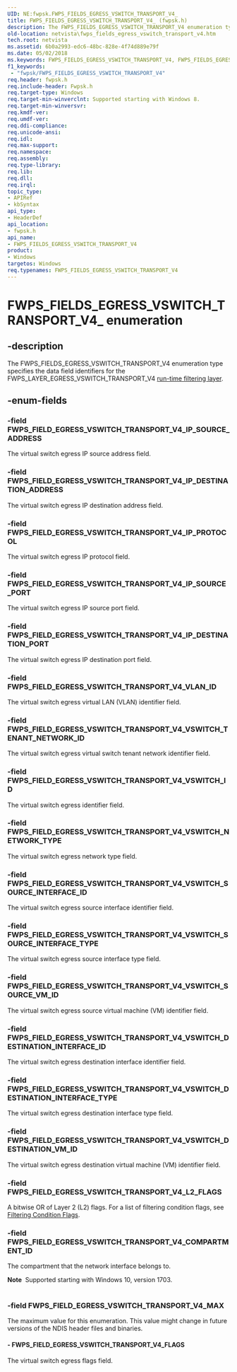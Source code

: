 ```yaml
---
UID: NE:fwpsk.FWPS_FIELDS_EGRESS_VSWITCH_TRANSPORT_V4_
title: FWPS_FIELDS_EGRESS_VSWITCH_TRANSPORT_V4_ (fwpsk.h)
description: The FWPS_FIELDS_EGRESS_VSWITCH_TRANSPORT_V4 enumeration type specifies the data field identifiers for the FWPS_LAYER_EGRESS_VSWITCH_TRANSPORT_V4 run-time filtering layer.
old-location: netvista\fwps_fields_egress_vswitch_transport_v4.htm
tech.root: netvista
ms.assetid: 6b0a2993-edc6-48bc-828e-4f74d889e79f
ms.date: 05/02/2018
ms.keywords: FWPS_FIELDS_EGRESS_VSWITCH_TRANSPORT_V4, FWPS_FIELDS_EGRESS_VSWITCH_TRANSPORT_V4 enumeration [Network Drivers Starting with Windows Vista], FWPS_FIELDS_EGRESS_VSWITCH_TRANSPORT_V4_, FWPS_FIELD_EGRESS_VSWITCH_TRANSPORT_V4_FLAGS, FWPS_FIELD_EGRESS_VSWITCH_TRANSPORT_V4_IP_DESTINATION_ADDRESS, FWPS_FIELD_EGRESS_VSWITCH_TRANSPORT_V4_IP_DESTINATION_PORT, FWPS_FIELD_EGRESS_VSWITCH_TRANSPORT_V4_IP_PROTOCOL, FWPS_FIELD_EGRESS_VSWITCH_TRANSPORT_V4_IP_SOURCE_ADDRESS, FWPS_FIELD_EGRESS_VSWITCH_TRANSPORT_V4_IP_SOURCE_PORT, FWPS_FIELD_EGRESS_VSWITCH_TRANSPORT_V4_MAX, FWPS_FIELD_EGRESS_VSWITCH_TRANSPORT_V4_VLAN_ID, FWPS_FIELD_EGRESS_VSWITCH_TRANSPORT_V4_VSWITCH_DESTINATION_INTERFACE_ID, FWPS_FIELD_EGRESS_VSWITCH_TRANSPORT_V4_VSWITCH_DESTINATION_INTERFACE_TYPE, FWPS_FIELD_EGRESS_VSWITCH_TRANSPORT_V4_VSWITCH_DESTINATION_VM_ID, FWPS_FIELD_EGRESS_VSWITCH_TRANSPORT_V4_VSWITCH_ID, FWPS_FIELD_EGRESS_VSWITCH_TRANSPORT_V4_VSWITCH_NETWORK_TYPE, FWPS_FIELD_EGRESS_VSWITCH_TRANSPORT_V4_VSWITCH_SOURCE_INTERFACE_ID, FWPS_FIELD_EGRESS_VSWITCH_TRANSPORT_V4_VSWITCH_SOURCE_INTERFACE_TYPE, FWPS_FIELD_EGRESS_VSWITCH_TRANSPORT_V4_VSWITCH_SOURCE_VM_ID, FWPS_FIELD_EGRESS_VSWITCH_TRANSPORT_V4_VSWITCH_TENANT_NETWORK_ID, fwpsk/FWPS_FIELDS_EGRESS_VSWITCH_TRANSPORT_V4, fwpsk/FWPS_FIELD_EGRESS_VSWITCH_TRANSPORT_V4_FLAGS, fwpsk/FWPS_FIELD_EGRESS_VSWITCH_TRANSPORT_V4_IP_DESTINATION_ADDRESS, fwpsk/FWPS_FIELD_EGRESS_VSWITCH_TRANSPORT_V4_IP_DESTINATION_PORT, fwpsk/FWPS_FIELD_EGRESS_VSWITCH_TRANSPORT_V4_IP_PROTOCOL, fwpsk/FWPS_FIELD_EGRESS_VSWITCH_TRANSPORT_V4_IP_SOURCE_ADDRESS, fwpsk/FWPS_FIELD_EGRESS_VSWITCH_TRANSPORT_V4_IP_SOURCE_PORT, fwpsk/FWPS_FIELD_EGRESS_VSWITCH_TRANSPORT_V4_MAX, fwpsk/FWPS_FIELD_EGRESS_VSWITCH_TRANSPORT_V4_VLAN_ID, fwpsk/FWPS_FIELD_EGRESS_VSWITCH_TRANSPORT_V4_VSWITCH_DESTINATION_INTERFACE_ID, fwpsk/FWPS_FIELD_EGRESS_VSWITCH_TRANSPORT_V4_VSWITCH_DESTINATION_INTERFACE_TYPE, fwpsk/FWPS_FIELD_EGRESS_VSWITCH_TRANSPORT_V4_VSWITCH_DESTINATION_VM_ID, fwpsk/FWPS_FIELD_EGRESS_VSWITCH_TRANSPORT_V4_VSWITCH_ID, fwpsk/FWPS_FIELD_EGRESS_VSWITCH_TRANSPORT_V4_VSWITCH_NETWORK_TYPE, fwpsk/FWPS_FIELD_EGRESS_VSWITCH_TRANSPORT_V4_VSWITCH_SOURCE_INTERFACE_ID, fwpsk/FWPS_FIELD_EGRESS_VSWITCH_TRANSPORT_V4_VSWITCH_SOURCE_INTERFACE_TYPE, fwpsk/FWPS_FIELD_EGRESS_VSWITCH_TRANSPORT_V4_VSWITCH_SOURCE_VM_ID, fwpsk/FWPS_FIELD_EGRESS_VSWITCH_TRANSPORT_V4_VSWITCH_TENANT_NETWORK_ID, netvista.fwps_fields_egress_vswitch_transport_v4
f1_keywords:
 - "fwpsk/FWPS_FIELDS_EGRESS_VSWITCH_TRANSPORT_V4"
req.header: fwpsk.h
req.include-header: Fwpsk.h
req.target-type: Windows
req.target-min-winverclnt: Supported starting with Windows 8.
req.target-min-winversvr: 
req.kmdf-ver: 
req.umdf-ver: 
req.ddi-compliance: 
req.unicode-ansi: 
req.idl: 
req.max-support: 
req.namespace: 
req.assembly: 
req.type-library: 
req.lib: 
req.dll: 
req.irql: 
topic_type:
- APIRef
- kbSyntax
api_type:
- HeaderDef
api_location:
- fwpsk.h
api_name:
- FWPS_FIELDS_EGRESS_VSWITCH_TRANSPORT_V4
product:
- Windows
targetos: Windows
req.typenames: FWPS_FIELDS_EGRESS_VSWITCH_TRANSPORT_V4
---
```


# FWPS_FIELDS_EGRESS_VSWITCH_TRANSPORT_V4_ enumeration


## -description


The FWPS_FIELDS_EGRESS_VSWITCH_TRANSPORT_V4 enumeration type specifies the data field identifiers for the
  FWPS_LAYER_EGRESS_VSWITCH_TRANSPORT_V4 
  <a href="https://docs.microsoft.com/windows/desktop/FWP/management-filtering-layer-identifiers-">run-time filtering layer</a>.


## -enum-fields




### -field FWPS_FIELD_EGRESS_VSWITCH_TRANSPORT_V4_IP_SOURCE_ADDRESS

The virtual switch egress IP source address field.


### -field FWPS_FIELD_EGRESS_VSWITCH_TRANSPORT_V4_IP_DESTINATION_ADDRESS

The virtual switch egress IP destination address field.


### -field FWPS_FIELD_EGRESS_VSWITCH_TRANSPORT_V4_IP_PROTOCOL

The virtual switch egress IP protocol  field.


### -field FWPS_FIELD_EGRESS_VSWITCH_TRANSPORT_V4_IP_SOURCE_PORT

The virtual switch egress IP source port field.


### -field FWPS_FIELD_EGRESS_VSWITCH_TRANSPORT_V4_IP_DESTINATION_PORT

The virtual switch egress IP destination port  field.


### -field FWPS_FIELD_EGRESS_VSWITCH_TRANSPORT_V4_VLAN_ID

The virtual switch egress virtual LAN (VLAN) identifier field.


### -field FWPS_FIELD_EGRESS_VSWITCH_TRANSPORT_V4_VSWITCH_TENANT_NETWORK_ID

The virtual switch egress virtual switch tenant network identifier field.


### -field FWPS_FIELD_EGRESS_VSWITCH_TRANSPORT_V4_VSWITCH_ID

The virtual switch egress identifier field.


### -field FWPS_FIELD_EGRESS_VSWITCH_TRANSPORT_V4_VSWITCH_NETWORK_TYPE

The virtual switch egress network type field.


### -field FWPS_FIELD_EGRESS_VSWITCH_TRANSPORT_V4_VSWITCH_SOURCE_INTERFACE_ID

The virtual switch egress source interface identifier field.


### -field FWPS_FIELD_EGRESS_VSWITCH_TRANSPORT_V4_VSWITCH_SOURCE_INTERFACE_TYPE

The virtual switch egress source interface type  field.


### -field FWPS_FIELD_EGRESS_VSWITCH_TRANSPORT_V4_VSWITCH_SOURCE_VM_ID

The virtual switch egress source virtual machine (VM) identifier field.


### -field FWPS_FIELD_EGRESS_VSWITCH_TRANSPORT_V4_VSWITCH_DESTINATION_INTERFACE_ID

The virtual switch egress destination interface identifier field.


### -field FWPS_FIELD_EGRESS_VSWITCH_TRANSPORT_V4_VSWITCH_DESTINATION_INTERFACE_TYPE

The virtual switch egress destination interface type field.


### -field FWPS_FIELD_EGRESS_VSWITCH_TRANSPORT_V4_VSWITCH_DESTINATION_VM_ID

The virtual switch egress destination virtual machine (VM) identifier field.


### -field FWPS_FIELD_EGRESS_VSWITCH_TRANSPORT_V4_L2_FLAGS

A bitwise OR of Layer 2 (L2) flags. For a list of filtering condition flags, see [Filtering Condition Flags](https://docs.microsoft.com/windows/desktop/FWP/filtering-condition-flags-).


### -field FWPS_FIELD_EGRESS_VSWITCH_TRANSPORT_V4_COMPARTMENT_ID

The compartment that the network interface belongs to.

<div class="alert"><b>Note</b>  Supported starting with Windows 10, version 1703.</div>
<div> </div>

### -field FWPS_FIELD_EGRESS_VSWITCH_TRANSPORT_V4_MAX

The maximum value for this enumeration. This value might change in future versions of the NDIS header files and binaries.


#### - FWPS_FIELD_EGRESS_VSWITCH_TRANSPORT_V4_FLAGS

The virtual switch egress flags field.

